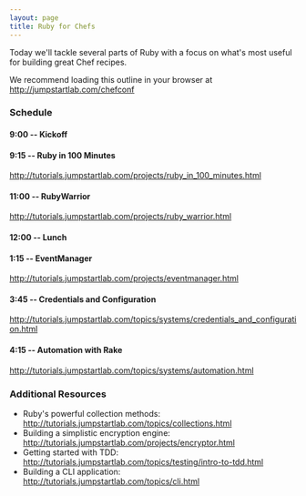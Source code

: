 ```yaml
---
layout: page
title: Ruby for Chefs
---
```


Today we'll tackle several parts of Ruby with a focus on what's most useful for building great Chef recipes.

We recommend loading this outline in your browser at http://jumpstartlab.com/chefconf

### Schedule

#### 9:00 -- Kickoff

#### 9:15 -- Ruby in 100 Minutes

http://tutorials.jumpstartlab.com/projects/ruby_in_100_minutes.html

#### 11:00 -- RubyWarrior

http://tutorials.jumpstartlab.com/projects/ruby_warrior.html

#### 12:00 -- Lunch

#### 1:15 -- EventManager

http://tutorials.jumpstartlab.com/projects/eventmanager.html

#### 3:45 -- Credentials and Configuration

http://tutorials.jumpstartlab.com/topics/systems/credentials_and_configuration.html

#### 4:15 -- Automation with Rake

http://tutorials.jumpstartlab.com/topics/systems/automation.html

### Additional Resources

* Ruby's powerful collection methods: http://tutorials.jumpstartlab.com/topics/collections.html
* Building a simplistic encryption engine: http://tutorials.jumpstartlab.com/projects/encryptor.html
* Getting started with TDD: http://tutorials.jumpstartlab.com/topics/testing/intro-to-tdd.html
* Building a CLI application: http://tutorials.jumpstartlab.com/topics/cli.html
